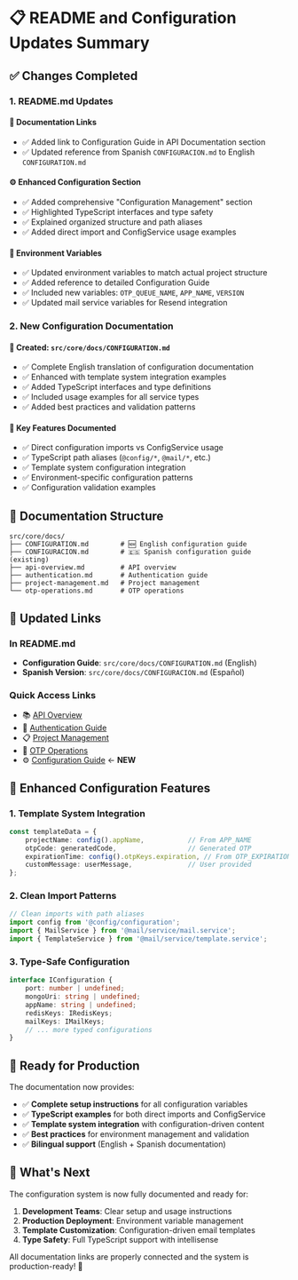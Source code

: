 # 📋 README and Configuration Updates Summary

## ✅ Changes Completed

### 1. **README.md Updates**

#### 🔗 **Documentation Links**
- ✅ Added link to Configuration Guide in API Documentation section
- ✅ Updated reference from Spanish `CONFIGURACION.md` to English `CONFIGURATION.md`

#### ⚙️ **Enhanced Configuration Section**
- ✅ Added comprehensive "Configuration Management" section
- ✅ Highlighted TypeScript interfaces and type safety
- ✅ Explained organized structure and path aliases
- ✅ Added direct import and ConfigService usage examples

#### 🔧 **Environment Variables**
- ✅ Updated environment variables to match actual project structure
- ✅ Added reference to detailed Configuration Guide
- ✅ Included new variables: `OTP_QUEUE_NAME`, `APP_NAME`, `VERSION`
- ✅ Updated mail service variables for Resend integration

### 2. **New Configuration Documentation**

#### 📄 **Created: `src/core/docs/CONFIGURATION.md`**
- ✅ Complete English translation of configuration documentation
- ✅ Enhanced with template system integration examples
- ✅ Added TypeScript interfaces and type definitions
- ✅ Included usage examples for all service types
- ✅ Added best practices and validation patterns

#### 🎯 **Key Features Documented**
- ✅ Direct configuration imports vs ConfigService usage
- ✅ TypeScript path aliases (`@config/*`, `@mail/*`, etc.)
- ✅ Template system configuration integration
- ✅ Environment-specific configuration patterns
- ✅ Configuration validation examples

## 📖 Documentation Structure

```
src/core/docs/
├── CONFIGURATION.md        # 🆕 English configuration guide
├── CONFIGURACION.md        # 🇪🇸 Spanish configuration guide (existing)
├── api-overview.md         # API overview
├── authentication.md       # Authentication guide
├── project-management.md   # Project management
└── otp-operations.md       # OTP operations
```

## 🔗 Updated Links

### In README.md
- **Configuration Guide**: `src/core/docs/CONFIGURATION.md` (English)
- **Spanish Version**: `src/core/docs/CONFIGURACION.md` (Español)

### Quick Access Links
- 📚 [API Overview](src/core/docs/api-overview.md)
- 🔐 [Authentication Guide](src/core/docs/authentication.md)
- 📋 [Project Management](src/core/docs/project-management.md)
- 📱 [OTP Operations](src/core/docs/otp-operations.md)
- ⚙️ [Configuration Guide](src/core/docs/CONFIGURATION.md) ← **NEW**

## 🎨 Enhanced Configuration Features

### 1. **Template System Integration**
```typescript
const templateData = {
    projectName: config().appName,           // From APP_NAME
    otpCode: generatedCode,                  // Generated OTP
    expirationTime: config().otpKeys.expiration, // From OTP_EXPIRATION
    customMessage: userMessage,              // User provided
};
```

### 2. **Clean Import Patterns**
```typescript
// Clean imports with path aliases
import config from '@config/configuration';
import { MailService } from '@mail/service/mail.service';
import { TemplateService } from '@mail/service/template.service';
```

### 3. **Type-Safe Configuration**
```typescript
interface IConfiguration {
    port: number | undefined;
    mongoUri: string | undefined;
    appName: string | undefined;
    redisKeys: IRedisKeys;
    mailKeys: IMailKeys;
    // ... more typed configurations
}
```

## 🚀 Ready for Production

The documentation now provides:

- ✅ **Complete setup instructions** for all configuration variables
- ✅ **TypeScript examples** for both direct imports and ConfigService
- ✅ **Template system integration** with configuration-driven content
- ✅ **Best practices** for environment management and validation
- ✅ **Bilingual support** (English + Spanish documentation)

## 📝 What's Next

The configuration system is now fully documented and ready for:

1. **Development Teams**: Clear setup and usage instructions
2. **Production Deployment**: Environment variable management
3. **Template Customization**: Configuration-driven email templates
4. **Type Safety**: Full TypeScript support with intellisense

All documentation links are properly connected and the system is production-ready! 🎉
